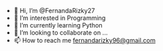 - 👋 Hi, I’m @FernandaRizky27
- 👀 I’m interested in Programming
- 🌱 I’m currently learning Python
- 💞️ I’m looking to collaborate on ...
- 📫 How to reach me fernandarizky96@gmail.com

<!---
FernandaRizky27/FernandaRizky27 is a ✨ special ✨ repository because its `README.md` (this file) appears on your GitHub profile.
You can click the Preview link to take a look at your changes.
--->
